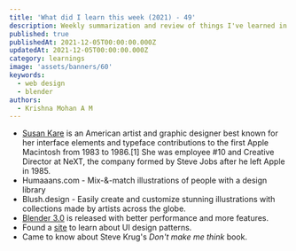 ```yaml
---
title: 'What did I learn this week (2021) - 49'
description: Weekly summarization and review of things I've learned in the first week of December 2021 
published: true
publishedAt: 2021-12-05T00:00:00.000Z
updatedAt: 2021-12-05T00:00:00.000Z
category: learnings
image: 'assets/banners/60'
keywords: 
  - web design
  - blender
authors:
  - Krishna Mohan A M
---
```

- [Susan Kare](https://en.wikipedia.org/wiki/Susan_Kare) is an American artist and graphic designer best known for her interface elements and typeface contributions to the first Apple Macintosh from 1983 to 1986.[1] She was employee #10 and Creative Director at NeXT, the company formed by Steve Jobs after he left Apple in 1985. 
- Humaaans.com - Mix-&-match illustrations of people with a design library
- Blush.design - Easily create and customize stunning illustrations with collections made by artists across the globe. 
- [Blender 3.0](https://www.blender.org/download/releases/3-0/) is released with better performance and more features. 
- Found a [site](http://ui-patterns.com/) to learn about UI design patterns. 
- Came to know about Steve Krug's *Don't make me think* book. 